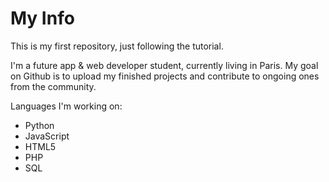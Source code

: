 # My Info
This is my first repository, just following the tutorial.

I'm a future app & web developer student, currently living in Paris.
My goal on Github is to upload my finished projects and contribute to ongoing ones from the community.

Languages I'm working on:
- Python
- JavaScript
- HTML5
- PHP
- SQL
